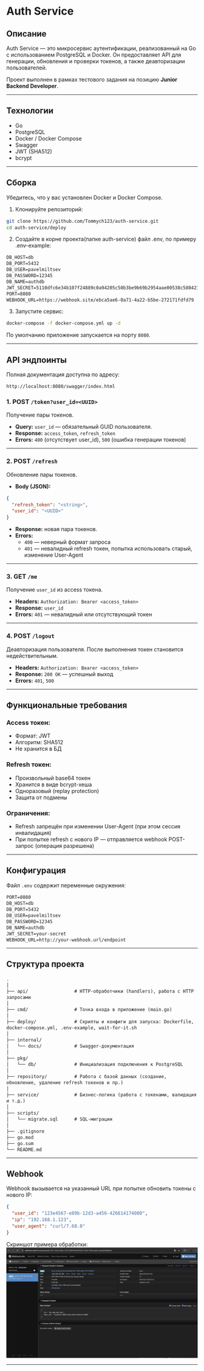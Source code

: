
# Auth Service

## Описание

Auth Service — это микросервис аутентификации, реализованный на Go с использованием PostgreSQL и Docker. Он предоставляет API для генерации, обновления и проверки токенов, а также деавторизации пользователей.

Проект выполнен в рамках тестового задания на позицию **Junior Backend Developer**.

---

## Технологии

- Go
- PostgreSQL
- Docker / Docker Compose
- Swagger
- JWT (SHA512)
- bcrypt

---

## Сборка

Убедитесь, что у вас установлен Docker и Docker Compose.

1. Клонируйте репозиторий:
```bash
git clone https://github.com/Tommych123/auth-service.git
cd auth-service/deploy
```
2. Создайте в корне проекта(папке auth-service) файл .env, по примеру .env-example:

```env
DB_HOST=db
DB_PORT=5432
DB_USER=pavelmiltsev
DB_PASSWORD=12345
DB_NAME=authdb
JWT_SECRET=5110dfc6e34b107f24889c0a94205c50b3be9b69b2954aae00538c58042112d7646ba96062eb0de856a5db72b8c9c4acba651c19c3cf555f9bc7a665d5671f7f
PORT=8080
WEBHOOK_URL=https://webhook.site/ebca5ae6-0a71-4a22-b5be-272171fdfd79
```

3. Запустите сервис:
```bash
docker-compose -f docker-compose.yml up -d
```

По умолчанию приложение запускается на порту `8080`.

---

## API эндпоинты

Полная документация доступна по адресу:
```
http://localhost:8080/swagger/index.html
```

### 1. POST `/token?user_id=<UUID>`

Получение пары токенов.

- **Query:** `user_id` — обязательный GUID пользователя.
- **Response:** `access_token`, `refresh_token`
- **Errors:** `400` (отсутствует user_id), `500` (ошибка генерации токенов)

---

### 2. POST `/refresh`

Обновление пары токенов.

- **Body (JSON):**
```json
{
  "refresh_token": "<string>",
  "user_id": "<UUID>"
}
```

- **Response:** новая пара токенов.
- **Errors:**
  - `400` — неверный формат запроса
  - `401` — невалидный refresh токен, попытка использовать старый, изменение User-Agent

---

### 3. GET `/me`

Получение `user_id` из access токена.

- **Headers:** `Authorization: Bearer <access_token>`
- **Response:** `user_id`
- **Errors:** `401` — невалидный или отсутствующий токен

---

### 4. POST `/logout`

Деавторизация пользователя. После выполнения токен становится недействительным.

- **Headers:** `Authorization: Bearer <access_token>`
- **Response:** `200 OK` — успешный выход
- **Errors:** `401`, `500`

---

## Функциональные требования

### Access токен:
- Формат: JWT
- Алгоритм: SHA512
- Не хранится в БД

### Refresh токен:
- Произвольный base64 токен
- Хранится в виде bcrypt-хеша
- Одноразовый (replay protection)
- Защита от подмены

### Ограничения:
- Refresh запрещён при изменении User-Agent (при этом сессия инвалидация)
- При попытке refresh с нового IP — отправляется webhook POST-запрос (операция разрешена)

---

## Конфигурация

Файл `.env` содержит переменные окружения:

```
PORT=8080
DB_HOST=db
DB_PORT=5432
DB_USER=pavelmiltsev
DB_PASSWORD=12345
DB_NAME=authdb
JWT_SECRET=your-secret
WEBHOOK_URL=http://your-webhook.url/endpoint
```

---

## Структура проекта

```
.
│
├── api/                 # HTTP-обработчики (handlers), работа с HTTP запросами
│
├── cmd/                 # Точка входа в приложение (main.go)
│
├── deploy/              # Скрипты и конфиги для запуска: Dockerfile, docker-compose.yml, .env-example, wait-for-it.sh
│
├── internal/
│   └── docs/            # Swagger-документация
│
├── pkg/
│   └── db/              # Инициализация подключения к PostgreSQL
│
├── repository/          # Работа с базой данных (создание, обновление, удаление refresh токенов и пр.)
│
├── service/             # Бизнес-логика (работа с токенами, валидация и т.д.)
│ 
├── scripts/
│   └── migrate.sql      # SQL-миграции
│ 
├── .gitignore
├── go.mod
├── go.sum
└── README.md
```

---

## Webhook

Webhook вызывается на указанный URL при попытке обновить токены с нового IP:

```json
{
  "user_id": "123e4567-e89b-12d3-a456-426614174000",
  "ip": "192.168.1.123",
  "user_agent": "curl/7.68.0"
}
```
Скриншот примера обработки:
![Webhook Example](image.png)

---